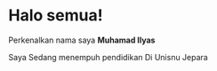# Halo semua! 

Perkenalkan nama saya **Muhamad Ilyas**

Saya Sedang menempuh pendidikan Di Unisnu Jepara
